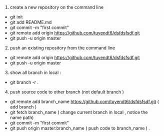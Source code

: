 1. create a new repository on the command line

  - git init
  - git add README.md
  - git commit -m "first commit"
  - git remote add origin https://github.com/tuyendt6/dsfdsfsdf.git
  - git push -u origin master

2. push an existing repository from the command line

  - git remote add origin https://github.com/tuyendt6/dsfdsfsdf.git
  - git push -u origin master
  

3. show all branch in local :

  - git branch -r .

4. push source code to other branch (not default branch )
  - git remote add branch_name https://github.com/tuyendt6/dsfdsfsdf.git ( add branch )
  - git fetch branch_name ( change current branch in local , notice the name path)
  - git commit -m "first commit"
  - git push origin master:branch_name ( push code to branch_name ) .

